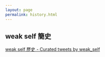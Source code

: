 ```yaml
---
layout: page
permalink: history.html
---
```


## weak self 簡史

<a class="twitter-timeline" data-lang="zh-tw" data-width="400" data-theme="light" data-link-color="#FC5FA3" href="https://twitter.com/weak_self/timelines/1181173777293426688?ref_src=twsrc%5Etfw">weak self 歷史 - Curated tweets by weak_self</a> <script async src="https://platform.twitter.com/widgets.js" charset="utf-8"></script>